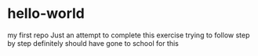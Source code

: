 # hello-world
my first repo
Just an attempt to complete this exercise
trying to follow step by step
definitely should have gone to school for this
